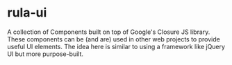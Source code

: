 # rula-ui
A collection of Components built on top of Google's Closure JS library.  These components can be (and are) used in other web projects to provide useful UI elements.  The idea here is similar to using a framework like jQuery UI but more purpose-built.
